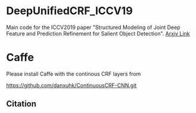 # DeepUnifiedCRF_ICCV19

Main code for the ICCV2019 paper "Structured Modeling of Joint Deep Feature and Prediction Refinement for Salient Object Detection". [Arxiv Link](https://arxiv.org/pdf/1909.04366)

# Caffe
Please install Caffe with the continous CRF layers from 

https://github.com/danxuhk/ContinuousCRF-CNN.git


## Citation

